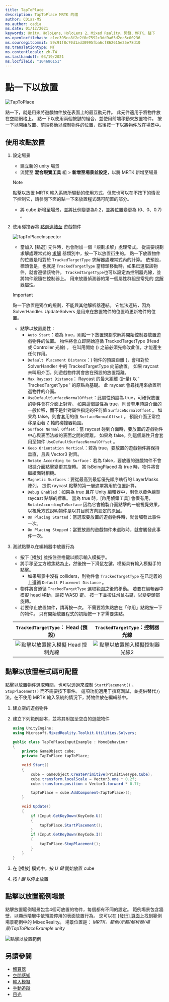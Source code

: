 ```yaml
---
title: TapToPlace
description: TapToPlace MRTK 的檔
author: CDiaz-MS
ms.author: cadia
ms.date: 01/12/2021
keywords: Unity、HoloLens、HoloLens 2、Mixed Reality、開發、MRTK、點下
ms.openlocfilehash: c1ec395cc8f2e2f0e7592c3dd9a65d2ec5c00236
ms.sourcegitcommit: 59c91f8c70d1ad30995fba6cf862615e25e78d10
ms.translationtype: MT
ms.contentlocale: zh-TW
ms.lasthandoff: 03/19/2021
ms.locfileid: "104686151"
---
```

# <a name="tap-to-place"></a>點一下以放置

![TapToPlace](../../images/solver/tap-to-place/TapToPlaceIntroGif.gif)

點一下，就是用來將遊戲物件放在表面上的最互動元件。 此元件適用于將物件放在空間網格上。 點一下以使用兩個按鍵的組合，並使用前端移動來放置物件。 按一下以開始放置、前端移動以控制物件的位置，然後按一下以將物件放在場景中。

## <a name="using-tap-to-place"></a>使用攻點放置

1. 設定場景
    - 建立新的 unity 場景
    - 流覽至 **混合現實工具** 組  >  **新增至場景並設定**，以將 MRTK 新增至場景
    > [!NOTE]
    > 點擊以放置 MRTK 輸入系統所驅動的使用方式，但您也可以在不按下的情況下控制它，請參閱下面的點一下來放置程式碼可配置的部分。
    - 將 cube 新增至場景，並將比例變更為0.2，並將位置變更為 (0、0、0.7) 。
1. 使用碰撞器將 [點選連結至](xref:Microsoft.MixedReality.Toolkit.Utilities.Solvers.TapToPlace) 遊戲物件

    ![TapToPlaceInspector](../../images/solver/tap-to-place/TapToPlaceInspector2.png)

    - 當加入 [點選] 元件時，也會附加一個「規劃求解」處理常式。 從需要規劃求解處理常式的 [求解](solver.md) 器類別中，按一下以放置衍生的。 點一下放置物件的位置是相對於 `TrackedTargetType` 求解器處理常式內的計算。 依預設，標頭會是，也就是 `TrackedTargetType` 當標頭移動時，如果已選取該物件，就會遵循該物件。  `TrackedTargetType`也可以設定為控制器光線，並將物件跟隨在控制器上。 用來放置偵測器的第一個屬性群組是常見的 [求解器屬性](solver.md#common-solver-properties)。  
    > [!IMPORTANT]
    > 點一下放置是獨立的規劃，不能與其他解析器連結。 它無法連結，因為 SolverHandler. UpdateSolvers 是用來在放置物件的位置時更新物件的位置。
    - 點擊以放置屬性：
        - `Auto Start`：若為 true，則點一下放置規劃求解將開始控制要放置遊戲物件的位置。 物件將會立即開始遵循 TrackedTargetType (Head 或 Controller 光線) 。 在叫用開始 () 之前必須先修改此值，才能產生任何作用。
        - `Default Placement Distance`：) 物件的預設距離 (，會相對於 SolverHandler 中的 TrackedTargetType 向前放置。 如果 raycast 未叫用介面，則遊戲物件將會放在預設的放置距離。
        - `Max Raycast Distance`： Raycast 的最大距離 (計量) 以 ' TrackedTargetType ' 的原點為基礎。 此 raycast 會尋找用來放置所選物件的介面。
        - `UseDefaultSurfaceNormalOffset`：此屬性預設為 true，可確保放置的物件會在介面上對齊。 如果這個屬性為 true，則會套用預設介面的一般位移，而不是針對屬性指定的任何值 `SurfaceNormalOffset` 。 如果為 false，則會套用的值 `SurfaceNormalOffset` 。 預設介面正常位移是沿著 Z 軸的碰撞器範圍。
        - `Surface Normal Offset`：當 raycast 碰到介面時，要放置的遊戲物件中心與表面法線的表面之間的距離。 如果為 false，則這個屬性只會套用至物件 `UseDefaultSurfaceNormalOffset` 。
        - `Keep Orientation Vertical`：若為 true，要放置的遊戲物件將保持垂直，且與 Vector3 對齊。
        - `Rotate According to Surface`：若為 false，要放置的遊戲物件不會根據介面點擊變更其旋轉。  當 IsBeingPlaced 為 true 時，物件將會繼續面對相機。
        - `Magnetic Surfaces`：要從最高到最低優先順序執行的 LayerMasks 陣列。 提供 raycast 點擊的第一層遮罩將用於位置計算。
        - `Debug Enabled`：如果為 true 且在 Unity 編輯器中，則會以黃色繪製 raycast 點擊的標準。 當為 true 時，[啟用偵錯工具] 會很有用， `RotateAccordingToSurface` 因為它會繪製介面點擊的一般視覺效果，以視覺方式說明物件是以其目前方向設定的原因。
        - `On Placing Started`：當選取要放置的遊戲物件時，就會觸發此事件一次。
        - `On Placing Stopped`：當要放置的遊戲物件未選取時，就會觸發此事件一次。

1. 測試點擊以在編輯器中放置行為
    - 按下 [播放] 並按住空格鍵以顯示輸入模擬手。
    - 將手移至立方體焦點為止，然後按一下滑鼠左鍵，模擬具有輸入模擬手的點擊。
        - 如果場景中沒有 colliders，則物件會 `TrackedTargetType` 在已定義的上遵循 `Default Placement Distance` 。
    - 物件將會遵循 `TrackedTargetType` 選取範圍之後的移動。 若要在編輯器中模擬 head 移動，請按 WASD 鍵。 按一下並按住滑鼠右鍵，以變更頭部旋轉。
    - 若要停止放置物件，請再按一次。  不需要將焦點放在「停用」點點按一下的物件。 只有開始放置程式的初始按一下才需要焦點。

    `TrackedTargetType`： Head (預設)  |  `TrackedTargetType`：控制器光線
    :-------------------------:|:-------------------------:
    ![點擊以放置輸入模擬 Head 控制光線](../../images/solver/tap-to-place/TapToPlaceInputSimulationHead.gif)  |  ![點擊以放置輸入模擬控制器光線2](../../images/solver/tap-to-place/TapToPlaceInputSimulationControllerRay.gif)

## <a name="tap-to-place-code-configurability"></a>點擊以放置程式碼可配置

點擊以放置物件選取時間，也可以透過來控制 `StartPlacement()` ， `StopPlacement()` 而不需要按下事件。 這項功能適用于撰寫測試，並提供替代方法，在不使用 MRTK 輸入系統的情況下，將物件放在編輯器中。

1. 建立空的遊戲物件
1. 建立下列範例腳本，並將其附加至空白的遊戲物件

    ```c#
    using UnityEngine;
    using Microsoft.MixedReality.Toolkit.Utilities.Solvers;

    public class TapToPlaceInputExample : MonoBehaviour
    {
        private GameObject cube;
        private TapToPlace tapToPlace;

        void Start()
        {
            cube = GameObject.CreatePrimitive(PrimitiveType.Cube);
            cube.transform.localScale = Vector3.one * 0.2f;
            cube.transform.position = Vector3.forward * 0.7f;

            tapToPlace = cube.AddComponent<TapToPlace>();
        }

        void Update()
        {
            if (Input.GetKeyDown(KeyCode.U))
            {
                tapToPlace.StartPlacement();
            }
            if (Input.GetKeyDown(KeyCode.I))
            {
                tapToPlace.StopPlacement();
            }
        }
    }
    ```

1. 在 [播放] 模式中，按 *U 鍵* 開始放置 cube
1. 按 *I 鍵* 以停止放置

## <a name="tap-to-place-example-scene"></a>點擊以放置範例場景

點擊放置範例場景包含4個可放置的物件，每個都有不同的設定。 範例場景包含牆壁，以顯示階層中依預設停用的表面放置行為。 您可以在 [ [發行] 頁面](https://github.com/Microsoft/MixedRealityToolkit-Unity/releases)上找到範例場景範例中的 MixedReality。 場景位置是： *MRTK。範例/示範/解析器/場景/TapToPlaceExample unity*

![點擊以放置範例](../../images/solver/tap-to-place/TapToPlaceExampleScene.gif)

## <a name="see-also"></a>另請參閱

- [解算器](solver.md)
- [空間感知](../../spatial-awareness/spatial-awareness-getting-started.md)
- [輸入模擬](../../input-simulation/input-simulation-service.md)
- [手動追蹤](../../input/hand-tracking.md)
- [目光](../../input/gaze.md)
